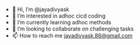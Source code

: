 - 👋 Hi, I’m @jayadivyask
- 👀 I’m interested in adhoc cicd coding
- 🌱 I’m currently learning adhoc methods
- 💞️ I’m looking to collaborate on challenging tasks
- 📫 How to reach me jayadivyask.86@gmail.com

<!---
jayadivyask/jayadivyask is a ✨ special ✨ repository because its `README.md` (this file) appears on your GitHub profile.
You can click the Preview link to take a look at your changes.
--->

